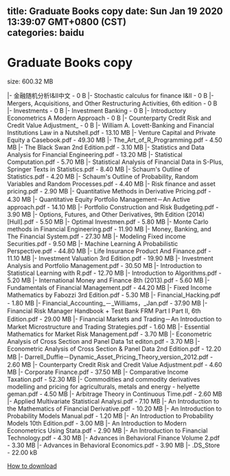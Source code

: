 
title: Graduate Books copy
date: Sun Jan 19 2020 13:39:07 GMT+0800 (CST)    
categories: baidu
---

# Graduate Books copy
size: 600.32 MB
 
 
|- 金融随机分析I&II中文 - 0 B
|- Stochastic calculus for finance I&II - 0 B
|- Mergers, Acquisitions, and Other Restructuring Activities, 6th edition - 0 B
|- Investments - 0 B
|- Investment Banking - 0 B
|- Introductory Econometrics A Modern Approach - 0 B
|- Counterparty Credit Risk and Credit Value Adjustment_ - 0 B
|- William A. Lovett-Banking and Financial Institutions Law in a Nutshell.pdf - 13.10 MB
|- Venture Capital and Private Equity a Casebook.pdf - 49.30 MB
|- The_Art_of_R_Programming.pdf - 4.50 MB
|- The Black Swan 2nd Edition.pdf - 3.10 MB
|- Statistics and Data Analysis for Financial Engineering.pdf - 13.20 MB
|- Statistical Computation.pdf - 5.70 MB
|- Statistical Analysis of Financial Data in S-Plus, Springer Texts in Statistics.pdf - 8.40 MB
|- Schaum's Outline of Statistics.pdf - 4.20 MB
|- Schaum's Outline of Probability, Random Variables and Random Processes.pdf - 4.40 MB
|- Risk finance and asset pricing.pdf - 2.90 MB
|- Quantitative Methods in Derivative Pricing.pdf - 4.30 MB
|- Quantitative Equity Portfolio Management－An Active approach.pdf - 14.10 MB
|- Portfolio Construction and Risk Budgeting.pdf - 3.90 MB
|- Options, Futures, and Other Derivatives, 9th Edition (2014) [Hull].pdf - 5.50 MB
|- Optimal Investmen.pdf - 5.80 MB
|- Monte Carlo methods in Financial Engineering.pdf - 11.90 MB
|- Money, Banking, and The Financial System.pdf - 27.30 MB
|- Modeling Fixed income Securities.pdf - 9.50 MB
|- Machine Learning A Probabilistic Perspective.pdf - 44.80 MB
|- Life Insurance Product And Finance.pdf - 11.10 MB
|- Investment Valuation 3rd Edition.pdf - 19.90 MB
|- Investment Analysis and Portfolio Management.pdf - 30.50 MB
|- Introduction to Statistical Learning with R.pdf - 12.70 MB
|- Introduction to Algorithms.pdf - 5.20 MB
|- International Money and Finance 8th (2013).pdf - 5.60 MB
|- Fundamentals of Financial Management.pdf - 44.20 MB
|- Fixed Income Mathematics by Fabozzi 3rd Edition.pdf - 5.30 MB
|- Financial_Hacking.pdf - 1.80 MB
|- Financial_Accounting_－_Williams，_Jan.pdf - 37.90 MB
|- Financial Risk Manager Handbook + Test Bank FRM Part I  Part II, 6th Edition.pdf - 29.00 MB
|- Financial Markets and Trading－An Introduction to Market Microstructure and Trading Strategies.pdf - 1.60 MB
|- Essential Mathematics for Market Risk Management.pdf - 3.70 MB
|- Econometric Analysis of Cross Section and Panel Data 1st editon.pdf - 3.70 MB
|- Econometric Analysis of Cross Section & Panel Data 2nd Edition.pdf - 12.20 MB
|- Darrell_Duffie－Dynamic_Asset_Pricing_Theory_version_2012.pdf - 2.60 MB
|- Counterparty Credit Risk and Credit Value Adjustment.pdf - 4.60 MB
|- Corporate Finance.pdf - 37.50 MB
|- Comparative Income Taxation.pdf - 52.30 MB
|- Commodities and commodity derivatives modelling and pricing for agriculturals, metals and energy - helyette geman.pdf - 4.50 MB
|- Arbitrage Theory in Continuous Time.pdf - 2.60 MB
|- Applied Multivariate Statistical Analysi.pdf - 7.10 MB
|- An Introduction to the Mathematics of Financial Derivative.pdf - 10.20 MB
|- An Introduction to Probability Models Manual.pdf - 1.20 MB
|- An Introduction to Probability Models 10th Edition.pdf - 3.00 MB
|- An Introduction to Modern Econometrics Using Stata.pdf - 2.90 MB
|- An Introduction to Financial Technology.pdf - 4.30 MB
|- Advances in Behavioral Finance Volume 2.pdf - 3.30 MB
|- Advances in Behavioral Economics.pdf - 3.90 MB
|- .DS_Store - 22.00 kB

[How to download](https://bpcam.bemobtrk.com/go/2ceec3aa-1ca2-46d6-b9ff-aaa5c184517c?jno=4918)